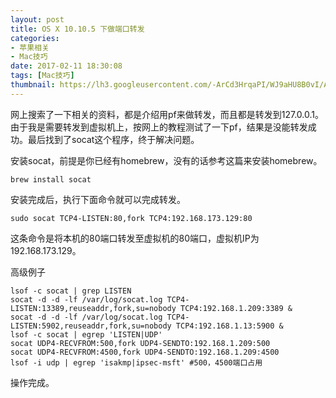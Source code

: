 ```yaml
---
layout: post
title: OS X 10.10.5 下做端口转发
categories:
- 苹果相关
- Mac技巧
date: 2017-02-11 18:30:08
tags: [Mac技巧]
thumbnail: https://lh3.googleusercontent.com/-ArCd3HrqaPI/WJ9aHU8B0vI/AAAAAAAABiE/6mVQaN5q50Q/s0/2017-02-12_03-38-19.png
---
```

<!--excerpt-->

网上搜索了一下相关的资料，都是介绍用pf来做转发，而且都是转发到127.0.0.1。由于我是需要转发到虚拟机上，按网上的教程测试了一下pf，结果是没能转发成功。最后找到了socat这个程序，终于解决问题。

安装socat，前提是你已经有homebrew，没有的话参考这篇来安装homebrew。
```
brew install socat
```
安装完成后，执行下面命令就可以完成转发。
```
sudo socat TCP4-LISTEN:80,fork TCP4:192.168.173.129:80
```
这条命令是将本机的80端口转发至虚拟机的80端口，虚拟机IP为192.168.173.129。

高级例子

```
lsof -c socat | grep LISTEN
socat -d -d -lf /var/log/socat.log TCP4-LISTEN:13389,reuseaddr,fork,su=nobody TCP4:192.168.1.209:3389 &
socat -d -d -lf /var/log/socat.log TCP4-LISTEN:5902,reuseaddr,fork,su=nobody TCP4:192.168.1.13:5900 &
lsof -c socat | egrep 'LISTEN|UDP'
socat UDP4-RECVFROM:500,fork UDP4-SENDTO:192.168.1.209:500
socat UDP4-RECVFROM:4500,fork UDP4-SENDTO:192.168.1.209:4500
lsof -i udp | egrep 'isakmp|ipsec-msft' #500，4500端口占用
```

操作完成。